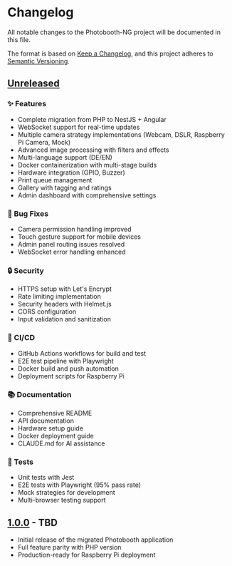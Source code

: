 # Changelog

All notable changes to the Photobooth-NG project will be documented in this file.

The format is based on [Keep a Changelog](https://keepachangelog.com/en/1.0.0/),
and this project adheres to [Semantic Versioning](https://semver.org/spec/v2.0.0.html).

## [Unreleased]

### ✨ Features
- Complete migration from PHP to NestJS + Angular
- WebSocket support for real-time updates
- Multiple camera strategy implementations (Webcam, DSLR, Raspberry Pi Camera, Mock)
- Advanced image processing with filters and effects
- Multi-language support (DE/EN)
- Docker containerization with multi-stage builds
- Hardware integration (GPIO, Buzzer)
- Print queue management
- Gallery with tagging and ratings
- Admin dashboard with comprehensive settings

### 🐛 Bug Fixes
- Camera permission handling improved
- Touch gesture support for mobile devices
- Admin panel routing issues resolved
- WebSocket error handling enhanced

### 🔒 Security
- HTTPS setup with Let's Encrypt
- Rate limiting implementation
- Security headers with Helmet.js
- CORS configuration
- Input validation and sanitization

### 👷 CI/CD
- GitHub Actions workflows for build and test
- E2E test pipeline with Playwright
- Docker build and push automation
- Deployment scripts for Raspberry Pi

### 📚 Documentation
- Comprehensive README
- API documentation
- Hardware setup guide
- Docker deployment guide
- CLAUDE.md for AI assistance

### 🧪 Tests
- Unit tests with Jest
- E2E tests with Playwright (95% pass rate)
- Mock strategies for development
- Multi-browser testing support

## [1.0.0] - TBD
- Initial release of the migrated Photobooth application
- Full feature parity with PHP version
- Production-ready for Raspberry Pi deployment

[Unreleased]: https://github.com/Sascha6790/photobooth-ng/compare/v1.0.0...HEAD
[1.0.0]: https://github.com/Sascha6790/photobooth-ng/releases/tag/v1.0.0